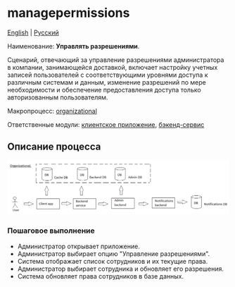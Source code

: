 # managepermissions

[English](managepermissions.md) | [Русский](managepermissions.ru.md)

Наименование: **Управлять разрешениями**.

Сценарий, отвечающий за управление разрешениями администратора в компании, занимающейся доставкой, включает настройку учетных записей пользователей с соответствующими уровнями доступа к различным системам и данным, изменение разрешений по мере необходимости и обеспечение предоставления доступа только авторизованным пользователям.

Макропроцесс: [organizational](../../macroprocesses/organizational.ru.md)

Ответственные модули: [клиентское приложение](../../frontend/adminclient.ru.md), [бэкенд-сервис](../../backend/adminbackend.ru.md)

## Описание процесса

![organizational_overall](../../img/organizational_overall.png)

### Пошаговое выполнение

- Администратор открывает приложение.
- Администратор выбирает опцию "Управление разрешениями".
- Система отображает список сотрудников и их текущие права.
- Администратор выбирает сотрудника и обновляет его разрешения.
- Система обновляет права сотрудников в базе данных.
